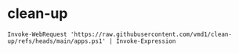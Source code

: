 # clean-up
`Invoke-WebRequest 'https://raw.githubusercontent.com/vmd1/clean-up/refs/heads/main/apps.ps1' | Invoke-Expression`
